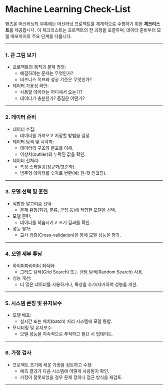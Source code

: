 # Machine Learning Check-List

핸즈온 머신러닝의 부록에는 머신러닝 프로젝트를 체계적으로 수행하기 위한 **체크리스트**를 제공합니다. 이 체크리스트는 프로젝트의 전 과정을 포괄하며, 데이터 준비부터 모델 배포까지의 주요 단계를 다룹니다. 

---

### 1. 큰 그림 보기
- 프로젝트의 목적과 문제 정의:
  - 해결하려는 문제는 무엇인가?
  - 비즈니스 목표와 성공 기준은 무엇인가?
- 데이터 가용성 확인:
  - 사용할 데이터는 어디에서 오는가?
  - 데이터가 충분한가? 품질은 어떤가?

---

### 2. 데이터 준비
- 데이터 수집:
  - 데이터를 가져오고 저장할 방법을 결정.
- 데이터 탐색 및 시각화:
  - 데이터의 구조와 분포를 이해.
  - 이상치(outlier)와 누락된 값을 확인.
- 데이터 전처리:
  - 특성 스케일링(정규화/표준화).
  - 범주형 데이터를 숫자로 변환(예: 원-핫 인코딩).

---

### 3. 모델 선택 및 훈련
- 적합한 알고리즘 선택:
  - 문제 유형(회귀, 분류, 군집 등)에 적합한 모델을 선택.
- 모델 훈련:
  - 데이터를 학습시키고 초기 결과를 확인.
- 성능 평가:
  - 교차 검증(Cross-validation)을 통해 모델 성능을 평가.

---

### 4. 모델 세부 튜닝
- 하이퍼파라미터 최적화:
  - 그리드 탐색(Grid Search) 또는 랜덤 탐색(Random Search) 사용.
- 성능 개선:
  - 더 많은 데이터를 사용하거나, 특성을 추가/제거하여 성능을 개선.

---

### 5. 시스템 론칭 및 유지보수
- 모델 배포:
  - 실시간 또는 배치(batch) 처리 시스템에 모델 통합.
- 모니터링 및 유지보수:
  - 모델 성능을 지속적으로 추적하고 필요 시 업데이트.

---

### 6. 가정 검사
- 프로젝트 초기에 세운 가정을 검토하고 수정:
  - 예측 결과가 다음 시스템에 어떻게 사용될지 확인.
  - 가정이 잘못되었을 경우 문제 정의나 접근 방식을 재검토.

---